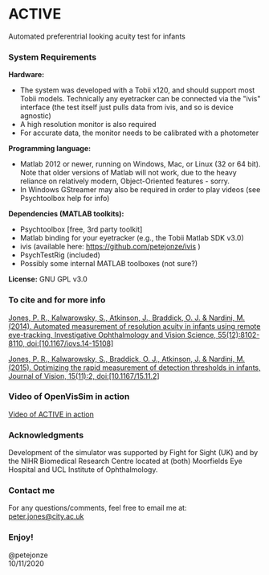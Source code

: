 # ACTIVE
Automated preferentrial looking acuity test for infants

### System Requirements
**Hardware:**
- The system was developed with a Tobii x120, and should support most Tobii models. Technically any eyetracker can be connected via the "ivis" interface (the test itself just pulls data from ivis, and so is device agnostic)
- A high resolution monitor is also required
- For accurate data, the monitor needs to be calibrated with a photometer

**Programming language:**
- Matlab 2012 or newer, running on Windows, Mac, or Linux (32 or 64 bit). Note that older versions of Matlab will not work, due to the heavy reliance on relatively modern, Object-Oriented features - sorry.
- In Windows GStreamer may also be required in order to play videos (see Psychtoolbox help for info)

**Dependencies (MATLAB toolkits):**
- Psychtoolbox [free, 3rd party toolkit]
- Matlab binding for your eyetracker (e.g., the Tobii Matlab SDK v3.0)
- ivis (available here: https://github.com/petejonze/ivis )
- PsychTestRig (included)
- Possibly some internal MATLAB toolboxes (not sure?)

**License:**
GNU GPL v3.0

### To cite and for more info
[Jones, P. R., Kalwarowsky, S., Atkinson, J., Braddick, O. J. & Nardini, M. (2014). Automated measurement of resolution acuity in infants using remote eye-tracking, Investigative Ophthalmology and Vision Science, 55(12):8102-8110, doi:[10.1167/iovs.14-15108]](https://iovs.arvojournals.org/article.aspx?articleid=2212669)

[Jones, P. R., Kalwarowsky, S., Braddick, O. J., Atkinson, J. & Nardini, M. (2015). Optimizing the rapid measurement of detection thresholds in infants, Journal of Vision, 15(11):2, doi:[10.1167/15.11.2]](https://jov.arvojournals.org/article.aspx?articleid=2423009)


### Video of OpenVisSim in action
[Video of ACTIVE in action](https://www.dropbox.com/s/3gtd35s93s5xraj/screencapture_acuity.wmv?dl=0)

### Acknowledgments
Development of the simulator was supported by Fight for Sight (UK) and by the NIHR Biomedical Research Centre located at (both) Moorfields Eye Hospital and UCL Institute of Ophthalmology.

### Contact me
For any questions/comments, feel free to email me at: peter.jones@city.ac.uk

### Enjoy!
@petejonze  
10/11/2020